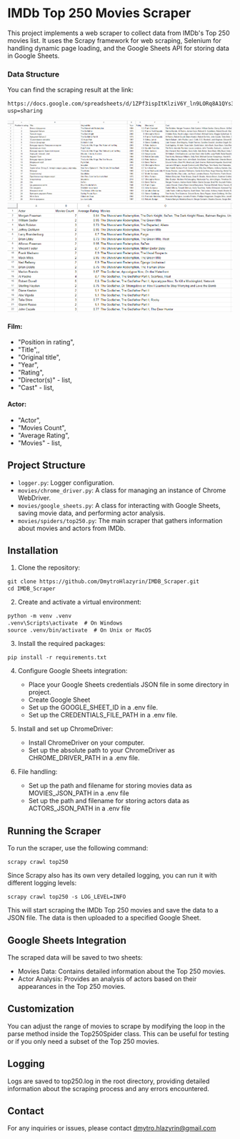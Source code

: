# IMDb Top 250 Movies Scraper

This project implements a web scraper to collect data from IMDb's Top 250 movies list. 
It uses the Scrapy framework for web scraping, Selenium for handling dynamic page loading, 
and the Google Sheets API for storing data in Google Sheets.

### Data Structure
You can find the scraping result at the link:
```
https://docs.google.com/spreadsheets/d/1ZPf3ispItKlziV6Y_ln9LORq8A1QYs3G1KzWYqJXv1Q/edit?usp=sharing
```
![Movies Sheet](images/Movies_sheet.png)
![Actors Sheet](images/Actors_sheet.png)
#### Film:
- "Position in rating",
- "Title",,
- "Original title",
- "Year",
- "Rating",
- "Director(s)" - list,
- "Cast" - list,

#### Actor:
- "Actor",
- "Movies Count",
- "Average Rating",
- "Movies" - list,

## Project Structure
- `logger.py`: Logger configuration.
- `movies/chrome_driver.py`: A class for managing an instance of Chrome WebDriver.
- `movies/google_sheets.py`: A class for interacting with Google Sheets, saving movie data, and performing actor analysis.
- `movies/spiders/top250.py`: The main scraper that gathers information about movies and actors from IMDb.

## Installation

1. Clone the repository:

```shell
git clone https://github.com/DmytroHlazyrin/IMDB_Scraper.git
cd IMDB_Scraper
```
2. Create and activate a virtual environment:

```shell
python -m venv .venv
.venv\Scripts\activate  # On Windows
source .venv/bin/activate  # On Unix or MacOS
```

3. Install the required packages:
```shell
pip install -r requirements.txt
```

4. Configure Google Sheets integration:

    - Place your Google Sheets credentials JSON file in some directory in project.
    - Create Google Sheet
    - Set up the GOOGLE_SHEET_ID in a .env file.
    - Set up the CREDENTIALS_FILE_PATH in a .env file.

5. Install and set up ChromeDriver:
    
    - Install ChromeDriver on your computer.
    - Set up the absolute path to your ChromeDriver as CHROME_DRIVER_PATH in a .env file.

6. File handling:
    
    - Set up the path and filename for storing movies data as MOVIES_JSON_PATH in a .env file
    - Set up the path and filename for storing actors data as ACTORS_JSON_PATH in a .env file

## Running the Scraper
To run the scraper, use the following command:
```shell
scrapy crawl top250
```
Since Scrapy also has its own very detailed logging, you can run it with different logging levels:
```shell
scrapy crawl top250 -s LOG_LEVEL=INFO
```
This will start scraping the IMDb Top 250 movies and save the data to a JSON file. 
The data is then uploaded to a specified Google Sheet.

## Google Sheets Integration
The scraped data will be saved to two sheets:
- Movies Data: Contains detailed information about the Top 250 movies.
- Actor Analysis: Provides an analysis of actors based on their appearances in the Top 250 movies.

## Customization
You can adjust the range of movies to scrape by modifying the loop in the parse method inside the Top250Spider class. 
This can be useful for testing or if you only need a subset of the Top 250 movies.

## Logging
Logs are saved to top250.log in the root directory, 
providing detailed information about the scraping process and any errors encountered.

## Contact
For any inquiries or issues, please contact dmytro.hlazyrin@gmail.com
